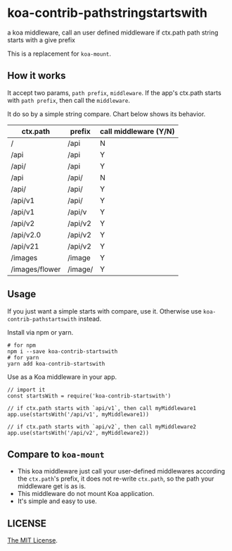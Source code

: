 # koa-contrib-pathstringstartswith

a koa middleware, call an user defined middleware if ctx.path path string starts with a give prefix

This is a replacement for `koa-mount`.

## How it works

It accept two params, `path prefix`, `middleware`.
If the app's ctx.path starts with `path prefix`, then
call the `middleware`.

It do so by a simple string compare.
Chart below shows its behavior.

| ctx.path       | prefix  | call middleware (Y/N) |
|----------------|---------|-----------------------|
| /              | /api    | N                     |
| /api           | /api    | Y                     |
| /api/          | /api    | Y                     |
| /api           | /api/   | N                     |
| /api/          | /api/   | Y                     |
| /api/v1        | /api/   | Y                     |
| /api/v1        | /api/v  | Y                     |
| /api/v2        | /api/v2 | Y                     |
| /api/v2.0      | /api/v2 | Y                     |
| /api/v21       | /api/v2 | Y                     |
| /images        | /image  | Y                     |
| /images/flower | /image/ | Y                     |

## Usage

If you just want a simple starts with compare, use it.
Otherwise use `koa-contrib-pathstartswith` instead.

Install via npm or yarn.

```
# for npm
npm i --save koa-contrib-startswith
# for yarn
yarn add koa-contrib-startswith
```

Use as a Koa middleware in your app.

```
// import it
const startsWith = require('koa-contrib-startswith')

// if ctx.path starts with `api/v1`, then call myMiddleware1
app.use(startsWith('/api/v1', myMiddleware1))

// if ctx.path starts with `api/v2`, then call myMiddleware2
app.use(startsWith('/api/v2', myMiddleware2))
```

## Compare to `koa-mount`

- This koa middleware just call your user-defined middlewares according
the `ctx.path`'s prefix, it does not re-write `ctx.path`, so the path
your middleware get is as is.
- This middleware do not mount Koa application.
- It's simple and easy to use.

## LICENSE

[The MIT License](LICENSE).
